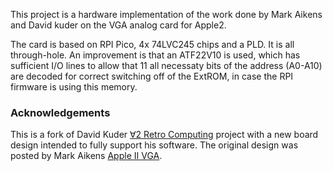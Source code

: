 This project is a hardware implementation of the work done by Mark Aikens and David kuder on the VGA analog card for Apple2.

The card is based on RPI Pico, 4x 74LVC245 chips and a PLD. It is all through-hole. An improvement is that an ATF22V10 is used, which has sufficient I/O lines to allow that 11 all necessaty bits of the address (A0-A10) are decoded for correct switching off of the ExtROM, in case the RPI firmware is using this memory.

### Acknowledgements
This is a fork of David Kuder [∀2 Retro Computing](https://www.v2retrocomputing.com/) project with a new board design intended to fully support his software.
The original design was posted by Mark Aikens [Apple II VGA](https://github.com/markadev/AppleII-VGA/).

